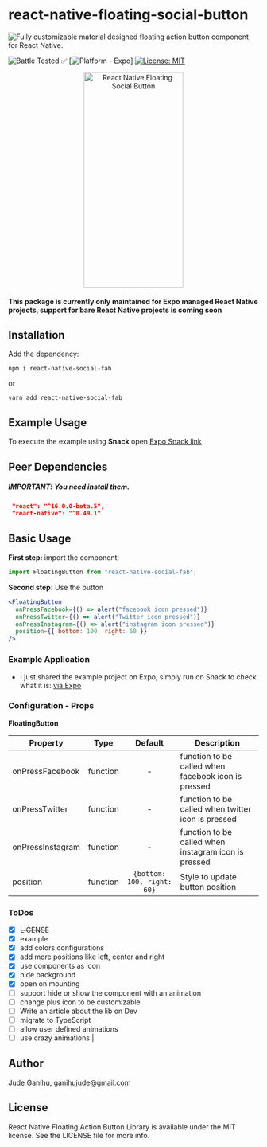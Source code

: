# react-native-floating-social-button

![Fully customizable material designed floating action button component for React Native.](https://img.shields.io/badge/-%20Fully%20customizable%20material%20designed%20floating%20action%20button%20component%20for%20React%20Native.-lightgrey)

![Battle Tested ✅](https://img.shields.io/badge/-Battle--Tested%20%E2%9C%85-03666e?style=for-the-badge)
[![Platform - Expo](https://img.shields.io/badge/platform-Android%20%7C%20iOS-blue.svg?style=for-the-badge)] [![License: MIT](https://img.shields.io/badge/License-MIT-green.svg?style=for-the-badge)](https://opensource.org/licenses/MIT)

<p align="center">
<img alt="React Native Floating Social Button" src="https://github.com/kpose/react-native-floating-social-button/blob/master/assets/floatingbuttonexample.gif" width="200" height="432"/>
</p>

#### This package is currently only maintained for Expo managed React Native projects, support for bare React Native projects is coming soon

## Installation

Add the dependency:

```
npm i react-native-social-fab
```

or

```
yarn add react-native-social-fab
```

## Example Usage

To execute the example using **Snack** open [Expo Snack link](https://snack.expo.io/@kpose/react-native-social-fab)

## Peer Dependencies

##### IMPORTANT! You need install them.

```json
 "react": "^16.0.0-beta.5",
 "react-native": "^0.49.1"
```

## Basic Usage

**First step:** import the component:

```javascript
import FloatingButton from "react-native-social-fab";
```

**Second step:** Use the button

```jsx
<FloatingButton
  onPressFacebook={() => alert("facebook icon pressed")}
  onPressTwitter={() => alert("Twitter icon pressed")}
  onPressInstagram={() => alert("instagram icon pressed")}
  position={{ bottom: 100, right: 60 }}
/>
```

### Example Application

- I just shared the example project on Expo, simply run on Snack to check what it is:
  [via Expo](https://snack.expo.io/@kpose/react-native-social-fab)

### Configuration - Props

**FloatingButton**

| Property         |   Type   |          Default           | Description                                          |
| ---------------- | :------: | :------------------------: | ---------------------------------------------------- |
| onPressFacebook  | function |             -              | function to be called when facebook icon is pressed  |
| onPressTwitter   | function |             -              | function to be called when twitter icon is pressed   |
| onPressInstagram | function |             -              | function to be called when instagram icon is pressed |
| position         | function | `{bottom: 100, right: 60}` | Style to update button position                      |

### ToDos

- [x] ~~LICENSE~~
- [x] example
- [x] add colors configurations
- [x] add more positions like left, center and right
- [x] use components as icon
- [x] hide background
- [x] open on mounting
- [ ] support hide or show the component with an animation
- [ ] change plus icon to be customizable
- [ ] Write an article about the lib on Dev
- [ ] migrate to TypeScript
- [ ] allow user defined animations
- [ ] use crazy animations
      |

## Author

Jude Ganihu, ganihujude@gmail.com

## License

React Native Floating Action Button Library is available under the MIT license. See the LICENSE file for more info.
